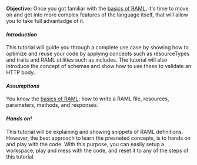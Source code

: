 **Objective:** Once you got familiar with the [basics of RAML](http://raml.org/docs.html), it's time to move on and get into more complex features of the language itself, that will allow you to take full advantadge of it.

#### *Introduction*
This tutorial will guide you through a complete use case by showing how to optimize and reuse your code by applying concepts such as resourceTypes and traits and RAML utilities such as includes. The tutorial will also introduce the concept of schemas and show how to use these to validate an HTTP body.

#### *Assumptions*
You know the [basics of RAML](http://raml.org/docs.html): how to write a RAML file, resources, parameters, methods, and responses.

#### *Hands on!*
This tutorial will be explaining and showing snippets of RAML definitions. However, the best approach to learn the presneted concepts, is to hands on and play with the code.
With this purpose, you can easily setup a workspace, play and mess with the code, and reset it to any of the steps of this tutorial.